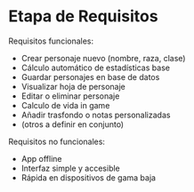 # Etapa de Requisitos

Requisitos funcionales:

- Crear personaje nuevo (nombre, raza, clase)
- Cálculo automático de estadísticas base
- Guardar personajes en base de datos
- Visualizar hoja de personaje
- Editar o eliminar personaje
- Calculo de vida in game
- Añadir trasfondo o notas personalizadas
- (otros a definir en conjunto)

Requisitos no funcionales:

- App offline
- Interfaz simple y accesible
- Rápida en dispositivos de gama baja
